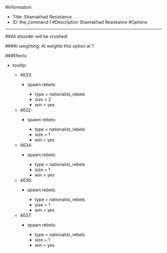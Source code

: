 #Information
 - Title: Shamakhad Resistance
 - ID: the_command.1
#Description
Shamakhad Resistance
#Options

___
##All disorder will be crushed!

###AI weighting:
AI weights this option at 1


###Efects:<ul><li>tooltip:</li><ul><li>4633:</li><ul><li>spawn rebels:</li><ul><li>type = nationalist_rebels</li><li>size = 2</li><li>win = yes</li></ul></ul><li>4632:</li><ul><li>spawn rebels:</li><ul><li>type = nationalist_rebels</li><li>size = 1</li><li>win = yes</li></ul></ul><li>4634:</li><ul><li>spawn rebels:</li><ul><li>type = nationalist_rebels</li><li>size = 1</li><li>win = yes</li></ul></ul><li>4636:</li><ul><li>spawn rebels:</li><ul><li>type = nationalist_rebels</li><li>size = 1</li><li>win = yes</li></ul></ul><li>4637:</li><ul><li>spawn rebels:</li><ul><li>type = nationalist_rebels</li><li>size = 1</li><li>win = yes</li></ul></ul></ul></ul>
